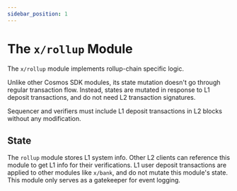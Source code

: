 ```yaml
---
sidebar_position: 1
---
```


# The `x/rollup` Module
The `x/rollup` module implements rollup-chain specific logic.

Unlike other Cosmos SDK modules, its state mutation doesn't go through regular transaction flow. Instead, states are mutated
in response to L1 deposit transactions, and do not need L2 transaction signatures.

Sequencer and verifiers must include L1 deposit transactions in L2 blocks without any modification.

## State
The `rollup` module stores L1 system info. Other L2 clients can reference this module to get L1 info for their
verifications. L1 user deposit transactions are applied to other modules like `x/bank`, and do not mutate this module's state.
This module only serves as a gatekeeper for event logging.

